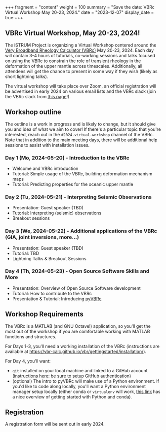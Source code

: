 +++
fragment = "content"
weight = 100
summary = "Save the date: VBRc Virtual Workshop May 20-23, 2024."
date = "2023-12-07"
display_date = true
+++

##  VBRc Virtual Workshop, May 20-23, 2024!

The iSTRUM Project is organizing a Virtual Workshop centered around the [Very Broadband Rheology Calculator (VBRc)](https://vbr-calc.github.io/vbr/) May 20-23, 2024. Each day will contain 3-4 hours of tutorials, co-working sessions and talks focused on using the VBRc to constrain the role of transient rheology in the deformation of the upper mantle across timescales. Additionally, all attendees will get the chance to present in some way if they wish (likely as short lightning talks).

The virtual workshop will take place over Zoom, an official registration will be advertised in early 2024 on various email lists and the VBRc slack (join the VBRc slack from
[this page](https://vbr-calc.github.io/vbr/contrib/contributing/)!).

## Workshop outline

The outline is a work in progress and is likely to change, but it should give you
and idea of what we aim to cover! If there's a particular topic that you're interested,
reach out in the `#2024-virtual-workshop` channel of the VBRc. Note that in addition
to the main meeting days, there will be additional help sessions to assist with
installation issues.

### Day 1 (Mo, 2024-05-20) - Introduction to the VBRc
* Welcome and VBRc introduction
* Tutorial: Simple usage of the VBRc, building deformation mechanism maps
* Tutorial: Predicting properties for the oceanic upper mantle

### Day 2 (Tu, 2024-05-21) - Interpreting Seismic Observations
* Presentation: Guest speaker (TBD)
* Tutorial: Interpreting (seismic) observations
* Breakout sessions

### Day 3 (We, 2024-05-22) - Additional applications of the VBRc (GIA, joint inversions, more...)
* Presentation: Guest speaker (TBD)
* Tutorial: TBD
* Lightning Talks & Breakout Sessions

### Day 4 (Th, 2024-05-23) - Open Source Software Skills and More
* Presentation: Overview of Open Source Software development
* Tutorial: How to contribute to the VBRc
* Presentation & Tutorial: Introducing [pyVBRc](https://github.com/vbr-calc/pyVBRc)

## Workshop Requirements

The VBRc is a MATLAB (and GNU Octave!) application, so you'll get the most out of the workshop
if you are comfortable working with MATLAB functions and structures.

For Days 1-3, you'll need a working installation of the VBRc (instructions
are available at https://vbr-calc.github.io/vbr/gettingstarted/installation/).

For Day 4, you'll want:
* `git` installed on your local machine and linked to a GitHub account ([instructions here](https://docs.github.com/en/get-started/quickstart/set-up-git): be sure to setup GitHub authentication)
* (optional) The intro to pyVBRc will make use of a Python environment. If you'd like to code
along locally, you'll want a Python environment manager setup locally (either conda or `virtualenv` will work, [this link](https://foundations.projectpythia.org/foundations/how-to-run-python.html) has a nice overview of getting started with Python and conda).

## Registration

A registration form will be sent out in early 2024.
